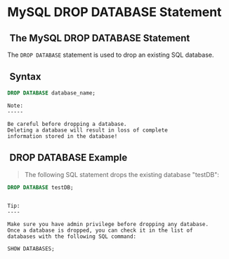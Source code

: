 # MySQL DROP DATABASE Statement

##  The MySQL DROP DATABASE Statement

The `DROP DATABASE` statement is used to drop
an existing SQL database.

##  Syntax

```sql
DROP DATABASE database_name;
```

```text
Note: 
-----

Be careful before dropping a database. 
Deleting a database will result in loss of complete 
information stored in the database!
```

##  DROP DATABASE Example

> The following SQL statement drops the existing database "testDB":

```sql
DROP DATABASE testDB;
```

```text

Tip: 
----

Make sure you have admin privilege before dropping any database. 
Once a database is dropped, you can check it in the list of 
databases with the following SQL command: 

SHOW DATABASES;
```

